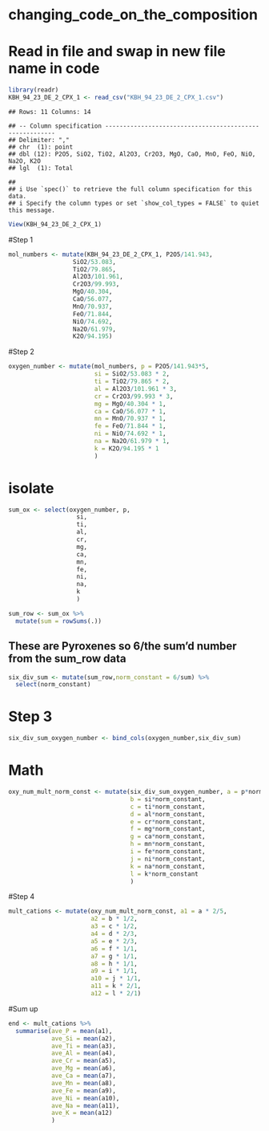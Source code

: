 changing\_code\_on\_the\_composition
================

# Read in file and swap in new file name in code

``` r
library(readr)
KBH_94_23_DE_2_CPX_1 <- read_csv("KBH_94_23_DE_2_CPX_1.csv")
```

    ## Rows: 11 Columns: 14

    ## -- Column specification --------------------------------------------------------
    ## Delimiter: ","
    ## chr  (1): point
    ## dbl (12): P2O5, SiO2, TiO2, Al2O3, Cr2O3, MgO, CaO, MnO, FeO, NiO, Na2O, K2O
    ## lgl  (1): Total

    ## 
    ## i Use `spec()` to retrieve the full column specification for this data.
    ## i Specify the column types or set `show_col_types = FALSE` to quiet this message.

``` r
View(KBH_94_23_DE_2_CPX_1)
```

\#Step 1

``` r
mol_numbers <- mutate(KBH_94_23_DE_2_CPX_1, P2O5/141.943,
                  SiO2/53.083,
                  TiO2/79.865,
                  Al2O3/101.961,
                  Cr2O3/99.993,
                  MgO/40.304,
                  CaO/56.077,
                  MnO/70.937,
                  FeO/71.844,
                  NiO/74.692,
                  Na2O/61.979,
                  K2O/94.195)
```

\#Step 2

``` r
oxygen_number <- mutate(mol_numbers, p = P2O5/141.943*5,
                        si = SiO2/53.083 * 2,
                        ti = TiO2/79.865 * 2,
                        al = Al2O3/101.961 * 3,
                        cr = Cr2O3/99.993 * 3,
                        mg = MgO/40.304 * 1,
                        ca = CaO/56.077 * 1,
                        mn = MnO/70.937 * 1,
                        fe = FeO/71.844 * 1,
                        ni = NiO/74.692 * 1,
                        na = Na2O/61.979 * 1,
                        k = K2O/94.195 * 1
                        )
```

# isolate

``` r
sum_ox <- select(oxygen_number, p,
                   si,
                   ti,
                   al,
                   cr,
                   mg,
                   ca,
                   mn,
                   fe,
                   ni,
                   na,
                   k
                   )
```

``` r
sum_row <- sum_ox %>% 
  mutate(sum = rowSums(.))
```

## These are Pyroxenes so 6/the sum’d number from the sum\_row data

``` r
six_div_sum <- mutate(sum_row,norm_constant = 6/sum) %>% 
  select(norm_constant)
```

# Step 3

``` r
six_div_sum_oxygen_number <- bind_cols(oxygen_number,six_div_sum)
```

# Math

``` r
oxy_num_mult_norm_const <- mutate(six_div_sum_oxygen_number, a = p*norm_constant,
                                  b = si*norm_constant,
                                  c = ti*norm_constant,
                                  d = al*norm_constant,
                                  e = cr*norm_constant,
                                  f = mg*norm_constant,
                                  g = ca*norm_constant,
                                  h = mn*norm_constant,
                                  i = fe*norm_constant,
                                  j = ni*norm_constant,
                                  k = na*norm_constant,
                                  l = k*norm_constant
                                  )
```

\#Step 4

``` r
mult_cations <- mutate(oxy_num_mult_norm_const, a1 = a * 2/5,
                       a2 = b * 1/2,
                       a3 = c * 1/2,
                       a4 = d * 2/3,
                       a5 = e * 2/3,
                       a6 = f * 1/1,
                       a7 = g * 1/1,
                       a8 = h * 1/1,
                       a9 = i * 1/1,
                       a10 = j * 1/1,
                       a11 = k * 2/1,
                       a12 = l * 2/1)
```

\#Sum up

``` r
end <- mult_cations %>% 
  summarise(ave_P = mean(a1),
            ave_Si = mean(a2),
            ave_Ti = mean(a3),
            ave_Al = mean(a4),
            ave_Cr = mean(a5),
            ave_Mg = mean(a6),
            ave_Ca = mean(a7),
            ave_Mn = mean(a8),
            ave_Fe = mean(a9),
            ave_Ni = mean(a10),
            ave_Na = mean(a11),
            ave_K = mean(a12) 
            )
```
